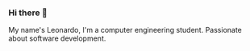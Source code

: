 ### Hi there 👋
My name's Leonardo, I'm a computer engineering student. Passionate about software development.

<!--
**⚡ I’m currently looking for an intern. 

:notebook_with_decorative_cover: I’m currently learning : Java, Python, Dark

### Cover Letter
I use to define myself as a proactive person and well-humored. I stand out at the learning process and at the ability
to keep calm during stressful and tough situations. I have basic knowledge about the program's languages such as
Python, Java, and Dart-Flutter. However, even though I'm a person with ease with exact science,
I have no difficulty dealing with activities related to other knowledge areas. 

### How to reach me: 

:office: https://www.linkedin.com/in/leonardo-oliveira-freitas-70a91214b/

:camera: https://www.instagram.com/leonardo.freiitas/

:postbox: leonardo.eng3965@gmail.com

💬 https://www.facebook.com/leo3965

:video_game: https://steamcommunity.com/id/leonardo3965/
<!--
**Leo3965/Leo3965** is a ✨ _special_ ✨ repository because its `README.md` (this file) appears on your GitHub profile.

Here are some ideas to get you started:

- 🔭 I’m currently working on ...
- 🌱 I’m currently learning ...
- 👯 I’m looking to collaborate on ...
- 🤔 I’m looking for help with ...
- 💬 Ask me about ...
- 📫 How to reach me: ...
- 😄 Pronouns: ...
- ⚡ Fun fact: ...
-->
